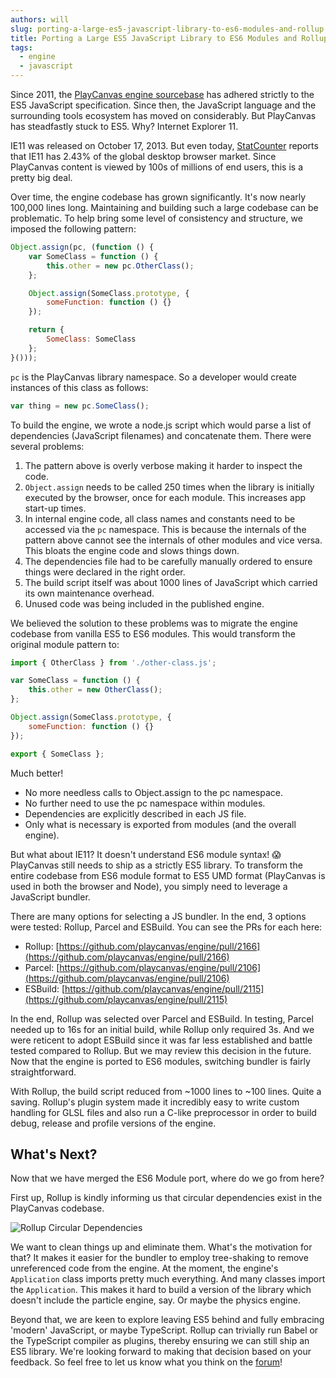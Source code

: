 ```yaml
---
authors: will
slug: porting-a-large-es5-javascript-library-to-es6-modules-and-rollup
title: Porting a Large ES5 JavaScript Library to ES6 Modules and Rollup
tags:
  - engine
  - javascript
---
```


Since 2011, the [PlayCanvas engine sourcebase](https://github.com/playcanvas/engine) has adhered strictly to the ES5 JavaScript specification. Since then, the JavaScript language and the surrounding tools ecosystem has moved on considerably. But PlayCanvas has steadfastly stuck to ES5. Why? Internet Explorer 11.

IE11 was released on October 17, 2013. But even today, [StatCounter](https://gs.statcounter.com/browser-version-market-share/desktop/worldwide/#monthly-201905-202005) reports that IE11 has 2.43% of the global desktop browser market. Since PlayCanvas content is viewed by 100s of millions of end users, this is a pretty big deal.

Over time, the engine codebase has grown significantly. It's now nearly 100,000 lines long. Maintaining and building such a large codebase can be problematic. To help bring some level of consistency and structure, we imposed the following pattern:

```javascript
Object.assign(pc, (function () {
    var SomeClass = function () {
        this.other = new pc.OtherClass();
    };

    Object.assign(SomeClass.prototype, {
        someFunction: function () {}
    });

    return {
        SomeClass: SomeClass
    };
}()));
```

`pc` is the PlayCanvas library namespace. So a developer would create instances of this class as follows:

```javascript
var thing = new pc.SomeClass();
```

To build the engine, we wrote a node.js script which would parse a list of dependencies (JavaScript filenames) and concatenate them. There were several problems:

1. The pattern above is overly verbose making it harder to inspect the code.
2. `Object.assign` needs to be called 250 times when the library is initially executed by the browser, once for each module. This increases app start-up times.
3. In internal engine code, all class names and constants need to be accessed via the `pc` namespace. This is because the internals of the pattern above cannot see the internals of other modules and vice versa. This bloats the engine code and slows things down.
4. The dependencies file had to be carefully manually ordered to ensure things were declared in the right order.
5. The build script itself was about 1000 lines of JavaScript which carried its own maintenance overhead.
6. Unused code was being included in the published engine.

We believed the solution to these problems was to migrate the engine codebase from vanilla ES5 to ES6 modules. This would transform the original module pattern to:

```javascript
import { OtherClass } from './other-class.js';

var SomeClass = function () {
    this.other = new OtherClass();
};

Object.assign(SomeClass.prototype, {
    someFunction: function () {}
});

export { SomeClass };
```

Much better!

- No more needless calls to Object.assign to the pc namespace.
- No further need to use the pc namespace within modules.
- Dependencies are explicitly described in each JS file.
- Only what is necessary is exported from modules (and the overall engine).

But what about IE11? It doesn't understand ES6 module syntax! 😱 PlayCanvas still needs to ship as a strictly ES5 library. To transform the entire codebase from ES6 module format to ES5 UMD format (PlayCanvas is used in both the browser and Node), you simply need to leverage a JavaScript bundler.

There are many options for selecting a JS bundler. In the end, 3 options were tested: Rollup, Parcel and ESBuild. You can see the PRs for each here:

- Rollup: [https://github.com/playcanvas/engine/pull/2166](https://github.com/playcanvas/engine/pull/2166)
- Parcel: [https://github.com/playcanvas/engine/pull/2106](https://github.com/playcanvas/engine/pull/2106)
- ESBuild: [https://github.com/playcanvas/engine/pull/2115](https://github.com/playcanvas/engine/pull/2115)

In the end, Rollup was selected over Parcel and ESBuild. In testing, Parcel needed up to 16s for an initial build, while Rollup only required 3s. And we were reticent to adopt ESBuild since it was far less established and battle tested compared to Rollup. But we may review this decision in the future. Now that the engine is ported to ES6 modules, switching bundler is fairly straightforward.

With Rollup, the build script reduced from ~1000 lines to ~100 lines. Quite a saving. Rollup's plugin system made it incredibly easy to write custom handling for GLSL files and also run a C-like preprocessor in order to build debug, release and profile versions of the engine.

## What's Next?

Now that we have merged the ES6 Module port, where do we go from here?

First up, Rollup is kindly informing us that circular dependencies exist in the PlayCanvas codebase.

![Rollup Circular Dependencies](/img/engine-circular-dependencies.png)

We want to clean things up and eliminate them. What's the motivation for that? It makes it easier for the bundler to employ tree-shaking to remove unreferenced code from the engine. At the moment, the engine's `Application` class imports pretty much everything. And many classes import the `Application`. This makes it hard to build a version of the library which doesn't include the particle engine, say. Or maybe the physics engine.

Beyond that, we are keen to explore leaving ES5 behind and fully embracing 'modern' JavaScript, or maybe TypeScript. Rollup can trivially run Babel or the TypeScript compiler as plugins, thereby ensuring we can still ship an ES5 library. We're looking forward to making that decision based on your feedback. So feel free to let us know what you think on the [forum](https://forum.playcanvas.com/)!
